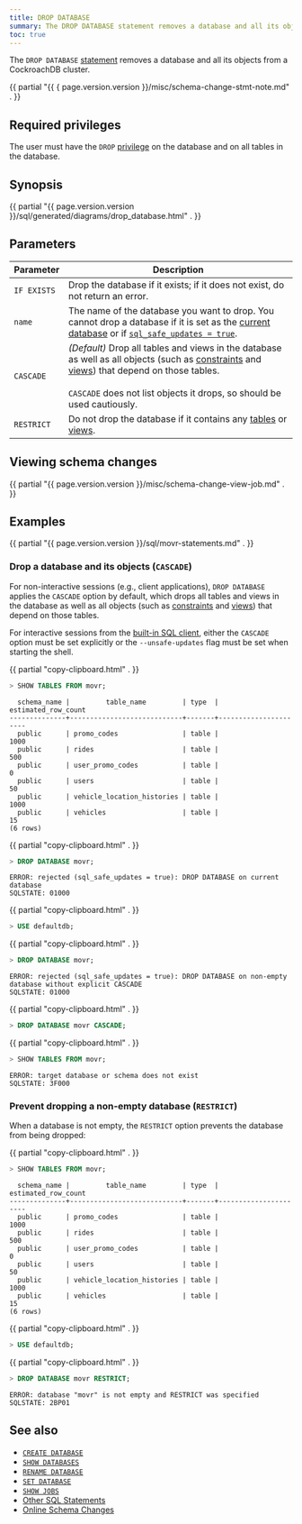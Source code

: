 ```yaml
---
title: DROP DATABASE
summary: The DROP DATABASE statement removes a database and all its objects from a CockroachDB cluster.
toc: true
---
```


The `DROP DATABASE` [statement](sql-statements.html) removes a database and all its objects from a CockroachDB cluster.

{{ partial "{{ { page.version.version }}/misc/schema-change-stmt-note.md" . }}

## Required privileges

The user must have the `DROP` [privilege](authorization.html#assign-privileges) on the database and on all tables in the database.

## Synopsis

<section>{{ partial "{{ page.version.version }}/sql/generated/diagrams/drop_database.html" . }} </section>

## Parameters

Parameter | Description
----------|------------
`IF EXISTS`   | Drop the database if it exists; if it does not exist, do not return an error.
`name`  | The name of the database you want to drop. You cannot drop a database if it is set as the [current database](sql-name-resolution.html#current-database) or if [`sql_safe_updates = true`](set-vars.html).
`CASCADE` | _(Default)_ Drop all tables and views in the database as well as all objects (such as [constraints](constraints.html) and [views](views.html)) that depend on those tables.<br><br>`CASCADE` does not list objects it drops, so should be used cautiously.
`RESTRICT` | Do not drop the database if it contains any [tables](create-table.html) or [views](create-view.html).

## Viewing schema changes

{{ partial "{{ page.version.version }}/misc/schema-change-view-job.md" . }}

## Examples

{{ partial "{{ page.version.version }}/sql/movr-statements.md" . }}

### Drop a database and its objects (`CASCADE`)

For non-interactive sessions (e.g., client applications), `DROP DATABASE` applies the `CASCADE` option by default, which drops all tables and views in the database as well as all objects (such as [constraints](constraints.html) and [views](views.html)) that depend on those tables.

For interactive sessions from the [built-in SQL client](cockroach-sql.html), either the `CASCADE` option must be set explicitly or the `--unsafe-updates` flag must be set when starting the shell.

{{ partial "copy-clipboard.html" . }}
~~~ sql
> SHOW TABLES FROM movr;
~~~

~~~
  schema_name |         table_name         | type  | estimated_row_count
--------------+----------------------------+-------+----------------------
  public      | promo_codes                | table |                1000
  public      | rides                      | table |                 500
  public      | user_promo_codes           | table |                   0
  public      | users                      | table |                  50
  public      | vehicle_location_histories | table |                1000
  public      | vehicles                   | table |                  15
(6 rows)
~~~

{{ partial "copy-clipboard.html" . }}
~~~ sql
> DROP DATABASE movr;
~~~

~~~
ERROR: rejected (sql_safe_updates = true): DROP DATABASE on current database
SQLSTATE: 01000
~~~

{{ partial "copy-clipboard.html" . }}
~~~ sql
> USE defaultdb;
~~~

{{ partial "copy-clipboard.html" . }}
~~~ sql
> DROP DATABASE movr;
~~~

~~~
ERROR: rejected (sql_safe_updates = true): DROP DATABASE on non-empty database without explicit CASCADE
SQLSTATE: 01000
~~~

{{ partial "copy-clipboard.html" . }}
~~~ sql
> DROP DATABASE movr CASCADE;
~~~

{{ partial "copy-clipboard.html" . }}
~~~ sql
> SHOW TABLES FROM movr;
~~~

~~~
ERROR: target database or schema does not exist
SQLSTATE: 3F000
~~~

### Prevent dropping a non-empty database (`RESTRICT`)

When a database is not empty, the `RESTRICT` option prevents the database from being dropped:

{{ partial "copy-clipboard.html" . }}
~~~ sql
> SHOW TABLES FROM movr;
~~~

~~~
  schema_name |         table_name         | type  | estimated_row_count
--------------+----------------------------+-------+----------------------
  public      | promo_codes                | table |                1000
  public      | rides                      | table |                 500
  public      | user_promo_codes           | table |                   0
  public      | users                      | table |                  50
  public      | vehicle_location_histories | table |                1000
  public      | vehicles                   | table |                  15
(6 rows)
~~~

{{ partial "copy-clipboard.html" . }}
~~~ sql
> USE defaultdb;
~~~

{{ partial "copy-clipboard.html" . }}
~~~ sql
> DROP DATABASE movr RESTRICT;
~~~

~~~
ERROR: database "movr" is not empty and RESTRICT was specified
SQLSTATE: 2BP01
~~~

## See also

- [`CREATE DATABASE`](create-database.html)
- [`SHOW DATABASES`](show-databases.html)
- [`RENAME DATABASE`](rename-database.html)
- [`SET DATABASE`](set-vars.html)
- [`SHOW JOBS`](show-jobs.html)
- [Other SQL Statements](sql-statements.html)
- [Online Schema Changes](online-schema-changes.html)
